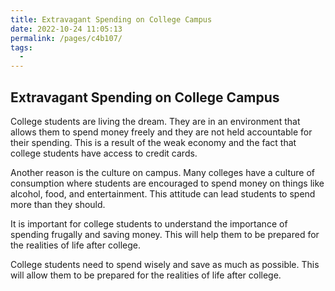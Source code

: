 ```yaml
---
title: Extravagant Spending on College Campus
date: 2022-10-24 11:05:13
permalink: /pages/c4b107/
tags:
  - 
---
```

## Extravagant Spending on College Campus

College students are living the dream. They are in an environment that allows them to spend money freely and they are not held accountable for their spending. This is a result of the weak economy and the fact that college students have access to credit cards.

Another reason is the culture on campus. Many colleges have a culture of consumption where students are encouraged to spend money on things like alcohol, food, and entertainment. This attitude can lead students to spend more than they should.

It is important for college students to understand the importance of spending frugally and saving money. This will help them to be prepared for the realities of life after college.

College students need to spend wisely and save as much as possible. This will allow them to be prepared for the realities of life after college.